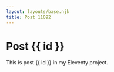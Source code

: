 ```yaml
---
layout: layouts/base.njk
title: Post 11092
---
```


# Post {{ id }}

This is post {{ id }} in my Eleventy project.
